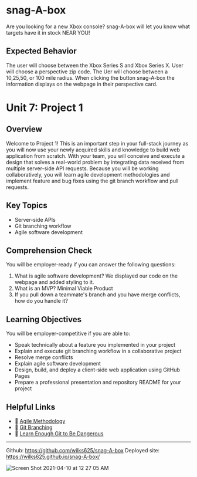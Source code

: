 # snag-A-box
Are you looking for a new Xbox console? snag-A-box will let you know what targets have it in stock NEAR YOU!

## Expected Behavior
The user will choose between the Xbox Series S and Xbox Series X. User will choose a perspective zip code. The Uer will choose between a 10,25,50, or 100 mile radius. When clicking the button snag-A-box the information displays on the webpage in their perspective card.

# Unit 7: Project 1
## Overview
Welcome to Project 1! This is an important step in your full-stack journey as you will now use your newly acquired skills and knowledge to build web application from scratch. With your team, you will conceive and execute a design that solves a real-world problem by integrating data received from multiple server-side API requests. Because you will be working collaboratively, you will learn agile development methodologies and implement feature and bug fixes using the git branch workflow and pull requests.

## Key Topics
* Server-side APIs
* Git branching workflow
* Agile software development

## Comprehension Check
You will be employer-ready if you can answer the following questions:
1. What is agile software development? We displayed our code on the webpage and added styling to it.
2. What is an MVP? Minimal Viable Product
3. If you pull down a teammate's branch and you have merge conflicts, how do you handle it? 

## Learning Objectives
You will be employer-competitive if you are able to:
* Speak technically about a feature you implemented in your project
* Explain and execute git branching workflow in a collaborative project
* Resolve merge conflicts
* Explain agile software development
* Design, build, and deploy a client-side web application using GitHub Pages
* Prepare a professional presentation and repository README for your project

## Helpful Links
* 📖 [Agile Methodology](https://en.wikipedia.org/wiki/Agile_software_development)
* 📖 [Git Branching](https://git-scm.com/book/en/v2/Git-Branching-Branching-Workflows)
* 📖 [Learn Enough Git to Be Dangerous](https://www.learnenough.com/git-tutorial/getting_started)
- - -
Github: https://github.com/wilks625/snag-A-box
Deployed site: https://wilks625.github.io/snag-A-box/

![Screen Shot 2021-04-10 at 12 27 05 AM](https://user-images.githubusercontent.com/76915726/114258302-b15f7f00-9993-11eb-9dfc-c71ad49540ae.png)

